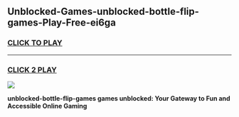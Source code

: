 
## Unblocked-Games-unblocked-bottle-flip-games-Play-Free-ei6ga
<h3>
<a href="https://premium76.site?title=unblocked-bottle-flip-games&ref=10A">CLICK TO PLAY</a></h3>
<hr>

<h3>
<a href="https://premium76.site?title=unblocked-bottle-flip-games&ref=10A">CLICK 2 PLAY</a>
  
</h3>

<a href="https://premium76.site?title=unblocked-bottle-flip-games&ref=10A"><img src="https://clearcache.store/games.png"></a>


**unblocked-bottle-flip-games games unblocked: Your Gateway to Fun and Accessible Online Gaming**
